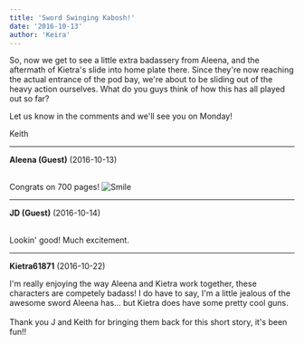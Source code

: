 ```yaml
---
title: 'Sword Swinging Kabosh!'
date: '2016-10-13'
author: 'Keira'
---
```


<p>So, now we get to see a little extra badassery from Aleena, and the aftermath of Kietra's slide into home plate there. Since they're now reaching the actual entrance of the pod bay, we're about to be sliding out of the heavy action ourselves. What do you guys think of how this has all played out so far?</p><p>Let us know in the comments and we'll see you on Monday!</p><p>Keith</p>

---
**Aleena (Guest)** (2016-10-13)

<br> Congrats on 700 pages! <img src="/smilies/smile.gif" alt="Smile" border="0">

---
**JD (Guest)** (2016-10-14)

<br> Lookin' good! Much excitement.<br>

---
**Kietra61871** (2016-10-22)

I'm really enjoying the way Aleena and Kietra work together, these characters are competely badass! I do have to say, I'm a little jealous of the awesome sword Aleena has... but Kietra does have some pretty cool guns.<br><br>Thank you J and Keith for bringing them back for this short story, it's been fun!!

